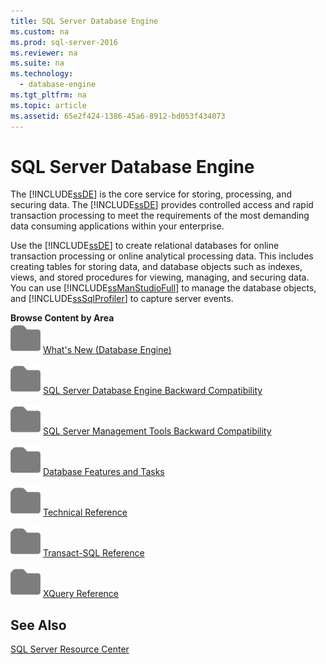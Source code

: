 ```yaml
---
title: SQL Server Database Engine
ms.custom: na
ms.prod: sql-server-2016
ms.reviewer: na
ms.suite: na
ms.technology: 
  - database-engine
ms.tgt_pltfrm: na
ms.topic: article
ms.assetid: 65e2f424-1386-45a6-8912-bd053f434073
---
```

# SQL Server Database Engine
  The [!INCLUDE[ssDE](../../Token/Other/ssDE_md.md)] is the core service for storing, processing, and securing data. The [!INCLUDE[ssDE](../../Token/Other/ssDE_md.md)] provides controlled access and rapid transaction processing to meet the requirements of the most demanding data consuming applications within your enterprise.  
  
 Use the [!INCLUDE[ssDE](../../Token/Other/ssDE_md.md)] to create relational databases for online transaction processing or online analytical processing data. This includes creating tables for storing data, and database objects such as indexes, views, and stored procedures for viewing, managing, and securing data. You can use [!INCLUDE[ssManStudioFull](../../Token/Other/ssManStudioFull_md.md)] to manage the database objects, and [!INCLUDE[ssSqlProfiler](../../Token/Other/ssSqlProfiler_md.md)] to capture server events.  
  
 **Browse Content by Area**  
 ![Small File Folder Icon](../../Images/Image/ImageNotContaina/filefolder_small.png "filefolder_small") [What's New \(Database Engine\)](../../Topics/TopicNameNotContainA/What-s-New-in-Database-Engine.md)  
  
 ![Small File Folder Icon](../../Images/Image/ImageNotContaina/filefolder_small.png "filefolder_small") [SQL Server Database Engine Backward Compatibility](../../Topics/TopicNameNotContainA/SQL-Server-Database-Engine-Backward-Compatibility.md)  
  
 ![Small File Folder Icon](../../Images/Image/ImageNotContaina/filefolder_small.png "filefolder_small") [SQL Server Management Tools Backward Compatibility](../../Topics/TopicNameNotContainA/SQL-Server-Management-Tools-Backward-Compatibility.md)  
  
 ![Small File Folder Icon](../../Images/Image/ImageNotContaina/filefolder_small.png "filefolder_small") [Database Features and Tasks](../../Topics/TopicNameNotContainA/Database-Engine-Features-and-Tasks.md)  
  
 ![Small File Folder Icon](../../Images/Image/ImageNotContaina/filefolder_small.png "filefolder_small") [Technical Reference](../../Topics/TopicNameNotContainA/Technical-Reference--Database-Engine-.md)  
  
 ![Small File Folder Icon](../../Images/Image/ImageNotContaina/filefolder_small.png "filefolder_small") [Transact\-SQL Reference](../Topic/Transact-SQL%20Reference%20\(Database%20Engine\).md)  
  
 ![Small File Folder Icon](../../Images/Image/ImageNotContaina/filefolder_small.png "filefolder_small") [XQuery Reference](../Topic/XQuery%20Language%20Reference%20\(SQL%20Server\).md)  
  
## See Also  
 [SQL Server Resource Center](http://go.microsoft.com/fwlink/?LinkId=219676)  
  
  